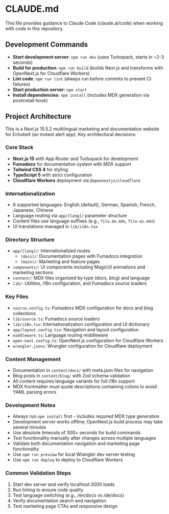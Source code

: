 # CLAUDE.md

This file provides guidance to Claude Code (claude.ai/code) when working with code in this repository.

## Development Commands

- **Start development server**: `npm run dev` (uses Turbopack, starts in ~2-3 seconds)
- **Build for production**: `npm run build` (builds Next.js and transforms with OpenNext.js for Cloudflare Workers)
- **Lint code**: `npm run lint` (always run before commits to prevent CI failures)
- **Start production server**: `npm start`
- **Install dependencies**: `npm install` (includes MDX generation via postinstall hook)

## Project Architecture

This is a Next.js 15.5.2 multilingual marketing and documentation website for Echobell (an instant alert app). Key architectural decisions:

### Core Stack
- **Next.js 15** with App Router and Turbopack for development
- **Fumadocs** for documentation system with MDX support
- **Tailwind CSS 4** for styling
- **TypeScript 5** with strict configuration
- **Cloudflare Workers** deployment via `@opennextjs/cloudflare`

### Internationalization
- 6 supported languages: English (default), German, Spanish, French, Japanese, Chinese
- Language routing via `app/[lang]/` parameter structure
- Content files use language suffixes (e.g., `file.de.mdx`, `file.es.mdx`)
- UI translations managed in `lib/i18n.tsx`

### Directory Structure
- `app/[lang]/`: Internationalized routes
  - `(docs)/`: Documentation pages with Fumadocs integration
  - `(main)/`: Marketing and feature pages
- `components/`: UI components including MagicUI animations and marketing sections
- `content/`: MDX files organized by type (docs, blog) and language
- `lib/`: Utilities, i18n configuration, and Fumadocs source loaders

### Key Files
- `source.config.ts`: Fumadocs MDX configuration for docs and blog collections
- `lib/source.ts`: Fumadocs source loaders
- `lib/i18n.tsx`: Internationalization configuration and UI dictionary
- `app/layout.config.tsx`: Navigation and layout configuration
- `middleware.ts`: Language routing middleware
- `open-next.config.ts`: OpenNext.js configuration for Cloudflare Workers
- `wrangler.jsonc`: Wrangler configuration for Cloudflare deployment

### Content Management
- Documentation in `content/docs/` with meta.json files for navigation
- Blog posts in `content/blog/` with Zod schema validation
- All content requires language variants for full i18n support
- MDX frontmatter must quote descriptions containing colons to avoid YAML parsing errors

### Development Notes
- Always run `npm install` first - includes required MDX type generation
- Development server works offline; OpenNext.js build process may take several minutes
- Use absolute timeouts of 300+ seconds for build commands
- Test functionality manually after changes across multiple languages
- Validate both documentation navigation and marketing page functionality
- Use `npm run preview` for local Wrangler dev server testing
- Use `npm run deploy` to deploy to Cloudflare Workers

### Common Validation Steps
1. Start dev server and verify localhost:3000 loads
2. Run linting to ensure code quality
3. Test language switching (e.g., /en/docs vs /de/docs)
4. Verify documentation search and navigation
5. Test marketing page CTAs and responsive design